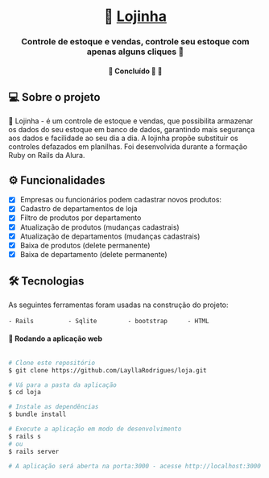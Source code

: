 <h1 align="center">
     🏪 <a href="https://lojinha777.herokuapp.com"> Lojinha </a>
</h1>

<h3 align="center">
    Controle de estoque e vendas, controle seu estoque com apenas alguns cliques 💚
</h3>


<h4 align="center">
	🚧   Concluído 🚀 🚧
</h4>

## 💻 Sobre o projeto

🏪 Lojinha - é um controle de estoque e vendas, que possibilita armazenar os dados do seu estoque em banco de dados, garantindo mais segurança aos dados e facilidade ao seu dia a dia. A lojinha propõe substituir os controles defazados em planilhas. Foi desenvolvida durante a formação Ruby on Rails da Alura.

## ⚙️ Funcionalidades

- [x] Empresas ou funcionários podem cadastrar novos produtos:
- [x] Cadastro de departamentos de loja
- [x] Filtro de produtos por departamento
- [x] Atualização de produtos (mudanças cadastrais)
- [x] Atualização de departamentos (mudanças cadastrais)
- [x] Baixa de produtos (delete permanente)
- [x] Baixa de departamento (delete permanente)

## 🛠 Tecnologias

As seguintes ferramentas foram usadas na construção do projeto:

`- Rails         `
`- Sqlite        `
`- bootstrap     `
`- HTML          `

#### 🧭 Rodando a aplicação web 

```bash

# Clone este repositório
$ git clone https://github.com/LayllaRodrigues/loja.git

# Vá para a pasta da aplicação 
$ cd loja

# Instale as dependências
$ bundle install

# Execute a aplicação em modo de desenvolvimento
$ rails s 
# ou 
$ rails server 

# A aplicação será aberta na porta:3000 - acesse http://localhost:3000